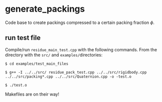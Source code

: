 # generate_packings

Code base to create packings compressed to a certain packing fraction $\phi$. 

## run test file
Compile/run `residue_main_test.cpp` with the following commands. From the directory with the `src/` and `examples/`directories:

`$ cd examples/test_main_files`

`$ g++ -I ../../src/ residue_pack_test.cpp ../../src/rigidbody.cpp ../../src/packing*.cpp ../../src/Quaternion.cpp -o -test.o`

`$ ./test.o`

Makefiles are on their way!
